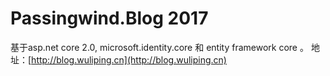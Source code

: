 # Passingwind.Blog 2017 
基于asp.net core 2.0, microsoft.identity.core 和 entity framework core 。
地址：[http://blog.wuliping.cn](http://blog.wuliping.cn)

